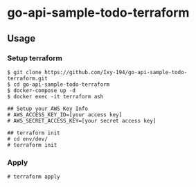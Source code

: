 # go-api-sample-todo-terraform

## Usage
### Setup terraform
```
$ git clone https://github.com/Ixy-194/go-api-sample-todo-terraform.git
$ cd go-api-sample-todo-terraform
$ docker-compose up -d 
$ docker exec -it terraform ash

## Setup your AWS Key Info
# AWS_ACCESS_KEY_ID=[your access key]
# AWS_SECRET_ACCESS_KEY=[your secret access key]

## terraform init
# cd env/dev/
# terraform init
```

### Apply
```
# terraform apply
```
